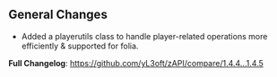 ## General Changes
- Added a playerutils class to handle player-related operations more efficiently & supported for folia.

**Full Changelog**: https://github.com/yL3oft/zAPI/compare/1.4.4...1.4.5